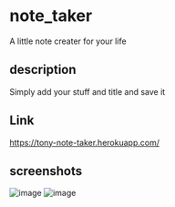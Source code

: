 # note_taker
A little note creater for your life
## description
Simply add your stuff and title and save it
## Link
https://tony-note-taker.herokuapp.com/
## screenshots
![image](https://user-images.githubusercontent.com/78008918/234180367-b64d016b-9e60-4c25-8c7f-c969892079d4.png)
![image](https://user-images.githubusercontent.com/78008918/234180466-04aef3ad-7e9d-497b-b530-fcb35f405636.png)
